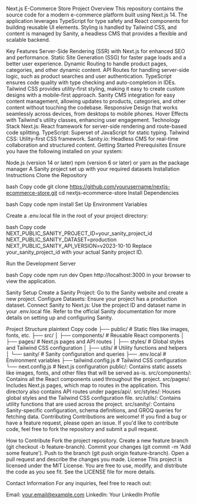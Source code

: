 Next.js E-Commerce Store
Project Overview
This repository contains the source code for a modern e-commerce platform built using Next.js 14. The application leverages TypeScript for type safety and React components for building reusable UI elements. Styling is handled by Tailwind CSS, and content is managed by Sanity, a headless CMS that provides a flexible and scalable backend.

Key Features
Server-Side Rendering (SSR) with Next.js for enhanced SEO and performance.
Static Site Generation (SSG) for faster page loads and a better user experience.
Dynamic Routing to handle product pages, categories, and other dynamic content.
API Routes for handling server-side logic, such as product searches and user authentication.
TypeScript ensures code quality with type checking and auto-completion in IDEs.
Tailwind CSS provides utility-first styling, making it easy to create custom designs with a mobile-first approach.
Sanity CMS integration for easy content management, allowing updates to products, categories, and other content without touching the codebase.
Responsive Design that works seamlessly across devices, from desktops to mobile phones.
Hover Effects with Tailwind's utility classes, enhancing user engagement.
Technology Stack
Next.js: React framework for server-side rendering and route-based code splitting.
TypeScript: Superset of JavaScript for static typing.
Tailwind CSS: Utility-first CSS framework.
Sanity.io: Headless CMS for real-time collaboration and structured content.
Getting Started
Prerequisites
Ensure you have the following installed on your system:

Node.js (version 14 or later)
npm (version 6 or later) or yarn as the package manager
A Sanity project set up with your required datasets
Installation Instructions
Clone the Repository

bash
Copy code
git clone https://github.com/yourusername/nextjs-ecommerce-store.git
cd nextjs-ecommerce-store
Install Dependencies

bash
Copy code
npm install
Set Up Environment Variables

Create a .env.local file in the root of your project directory:

bash
Copy code
NEXT_PUBLIC_SANITY_PROJECT_ID=your_sanity_project_id
NEXT_PUBLIC_SANITY_DATASET=production
NEXT_PUBLIC_SANITY_API_VERSION=v2023-10-10
Replace your_sanity_project_id with your actual Sanity project ID.

Run the Development Server

bash
Copy code
npm run dev
Open http://localhost:3000 in your browser to view the application.

Sanity Setup
Create a Sanity Project: Go to the Sanity website and create a new project.
Configure Datasets: Ensure your project has a production dataset.
Connect Sanity to Next.js: Use the project ID and dataset name in your .env.local file.
Refer to the official Sanity documentation for more details on setting up and configuring Sanity.

Project Structure
plaintext
Copy code
├── public/               # Static files like images, fonts, etc.
├── src/
│   ├── components/       # Reusable React components
│   ├── pages/            # Next.js pages and API routes
│   ├── styles/           # Global styles and Tailwind CSS configuration
│   ├── utils/            # Utility functions and helpers
│   └── sanity/           # Sanity configuration and queries
├── .env.local            # Environment variables
├── tailwind.config.js    # Tailwind CSS configuration
└── next.config.js        # Next.js configuration
public/: Contains static assets like images, fonts, and other files that will be served as-is.
src/components/: Contains all the React components used throughout the project.
src/pages/: Includes Next.js pages, which map to routes in the application. This directory also contains API routes under pages/api/.
src/styles/: Houses global styles and the Tailwind CSS configuration file.
src/utils/: Contains utility functions that are used across the project.
src/sanity/: Contains Sanity-specific configuration, schema definitions, and GROQ queries for fetching data.
Contributing
Contributions are welcome! If you find a bug or have a feature request, please open an issue. If you'd like to contribute code, feel free to fork the repository and submit a pull request.

How to Contribute
Fork the project repository.
Create a new feature branch (git checkout -b feature-branch).
Commit your changes (git commit -m 'Add some feature').
Push to the branch (git push origin feature-branch).
Open a pull request and describe the changes you made.
License
This project is licensed under the MIT License. You are free to use, modify, and distribute the code as you see fit. See the LICENSE file for more details.

Contact Information
For any inquiries, feel free to reach out:

Email: your.email@example.com
LinkedIn: Your LinkedIn Profile
